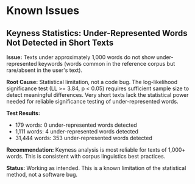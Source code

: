 # Known Issues

## Keyness Statistics: Under-Represented Words Not Detected in Short Texts

**Issue:** Texts under approximately 1,000 words do not show under-represented keywords (words common in the reference corpus but rare/absent in the user's text).

**Root Cause:** Statistical limitation, not a code bug. The log-likelihood significance test (LL >= 3.84, p < 0.05) requires sufficient sample size to detect meaningful differences. Very short texts lack the statistical power needed for reliable significance testing of under-represented words.

**Test Results:**
- 179 words: 0 under-represented words detected
- 1,111 words: 4 under-represented words detected
- 31,444 words: 353 under-represented words detected

**Recommendation:** Keyness analysis is most reliable for texts of 1,000+ words. This is consistent with corpus linguistics best practices.

**Status:** Working as intended. This is a known limitation of the statistical method, not a software bug.
